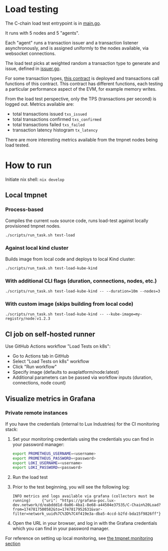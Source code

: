 # Load testing

The C-chain load test entrypoint is in [main.go](main/main.go).

It runs with 5 nodes and 5 "agents".

Each "agent" runs a transaction issuer and a transaction listener asynchronously,
and is assigned uniformly to the nodes available, via websocket connections.

The load test picks at weighted random a transaction type to generate and issue, defined in [issuer.go](issuer.go).

For some transaction types, [this contract](contracts/EVMLoadSimulator.sol) is deployed and transactions call functions of this contract. This contract has different functions, each testing a particular performance aspect of the EVM, for example memory writes.

From the load test perspective, only the TPS (transactions per second) is logged out. Metrics available are:

- total transactions issued `txs_issued`
- total transactions confirmed `txs_confirmed`
- total transactions failed `txs_failed`
- transaction latency histogram `tx_latency`

There are more interesting metrics available from the tmpnet nodes being load tested.

# How to run

Initiate nix shell: `nix develop`

## Local tmpnet

### Process-based
Compiles the current `node` source code, runs load-test against locally provisioned tmpnet nodes.

```bash
./scripts/run_task.sh test-load
```

### Against local kind cluster

Builds image from local code and deploys to local Kind cluster:

```shell
./scripts/run_task.sh test-load-kube-kind
```

### With additional CLI flags (duration, connections, nodes, etc.)
```shell
./scripts/run_task.sh test-load-kube-kind -- --duration=10m --nodes=3
```

### With custom image (skips building from local code)
```shell
./scripts/run_task.sh test-load-kube-kind -- --kube-image=my-registry/node:v1.2.3
```

## CI job on self-hosted runner

Use GitHub Actions workflow "Load Tests on k8s":
- Go to Actions tab in GitHub
- Select "Load Tests on k8s" workflow
- Click "Run workflow"
- Specify image (defaults to avaplatform/node:latest)
- Additional parameters can be passed via workflow inputs (duration, connections, node count)

## Visualize metrics in Grafana

### Private remote instances

If you have the credentials (internal to Lux Industries) for the CI monitoring stack:

1. Set your monitoring credentials using the credentials you can find in your password manager:

    ```bash
    export PROMETHEUS_USERNAME=<username>
    export PROMETHEUS_PASSWORD=<password>
    export LOKI_USERNAME=<username>
    export LOKI_PASSWORD=<password>
    ```
2. Run the load test

3. Prior to the test beginning, you will see the following log:

    ```log
    INFO metrics and logs available via grafana (collectors must be running)     {"uri": "https://grafana-poc.lux-dev.network/d/eabddd1d-0a06-4ba1-8e68-a44504e37535/C-Chain%20Load?from=1747817500582&to=1747817952631&var-filter=network_uuid%7C%3D%7C4f419e3a-dba5-4ccd-b2fd-bda15f9826ff"}
    ```

4. Open the URL in your browser, and log in with the Grafana credentials which you can find in your password manager.

For reference on setting up local monitoring, see [the tmpnet monitoring section](../../fixture/tmpnet/README.md#monitoring)
